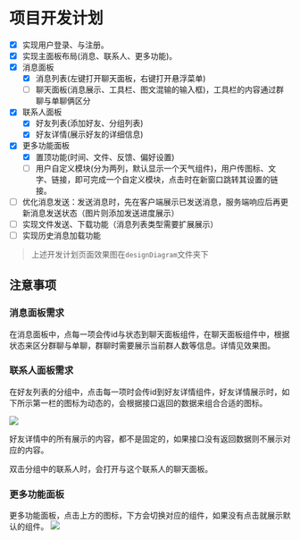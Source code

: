 # 项目开发计划
-[x] 实现用户登录、与注册。
-[x] 实现主面板布局(消息、联系人、更多功能)。
-[x] 消息面板
    -[x] 消息列表(左键打开聊天面板，右键打开悬浮菜单)
    -[ ] 聊天面板(消息展示、工具栏、图文混输的输入框)，工具栏的内容通过群聊与单聊俩区分
-[x] 联系人面板
    -[x] 好友列表(添加好友、分组列表)
    -[x] 好友详情(展示好友的详细信息)
-[x] 更多功能面板
    -[x] 置顶功能(时间、文件、反馈、偏好设置)
    -[ ] 用户自定义模块(分为两列，默认显示一个天气组件)，用户传图标、文字、链接，即可完成一个自定义模块，点击时在新窗口跳转其设置的链接。
-[ ] 优化消息发送：发送消息时，先在客户端展示已发送消息，服务端响应后再更新消息发送状态（图片则添加发送进度展示）
-[ ] 实现文件发送、下载功能（消息列表类型需要扩展展示）
-[ ] 实现历史消息加载功能
> 上述开发计划页面效果图在`designDiagram`文件夹下

## 注意事项

### 消息面板需求
在消息面板中，点每一项会传id与状态到聊天面板组件，在聊天面板组件中，根据状态来区分群聊与单聊，群聊时需要展示当前群人数等信息。详情见效果图。

### 联系人面板需求
在好友列表的分组中，点击每一项时会传id到好友详情组件，好友详情展示时，如下所示第一栏的图标为动态的，会根据接口返回的数据来组合合适的图标。

![](https://p1-juejin.byteimg.com/tos-cn-i-k3u1fbpfcp/213a0b610b474a6ca7e16931df846538~tplv-k3u1fbpfcp-watermark.image)

好友详情中的所有展示的内容，都不是固定的，如果接口没有返回数据则不展示对应的内容。

双击分组中的联系人时，会打开与这个联系人的聊天面板。

### 更多功能面板
更多功能面板，点击上方的图标，下方会切换对应的组件，如果没有点击就展示默认的组件。
![](https://p9-juejin.byteimg.com/tos-cn-i-k3u1fbpfcp/b4d02e898ba04afeb3477550b05f5eec~tplv-k3u1fbpfcp-watermark.image)

